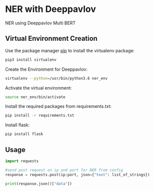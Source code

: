 # NER with Deeppavlov

NER using Deeppavlov Multi BERT

## Virtual Environment Creation 

Use the package manager [pip](https://pip.pypa.io/en/stable/) to install the virtualenv package:

```bash
pip3 install virtualenv
```
Create the Environment for Deeppavlov:

```bash
virtualenv --python=/usr/bin/python3.6 ner_env
```
Activate the virtual environment:

```bash
source ner_env/bin/activate
```
Install the required packages from requirements.txt:

```bash
pip install -r requirements.txt
```
Install flask:

```bash
pip install flask
```

## Usage

```python
import requests

#send post request on ip and port for NER from config
response = requests.post(ip:port, json={"text": list_of_strings})

print(response.json()["data"])
```

